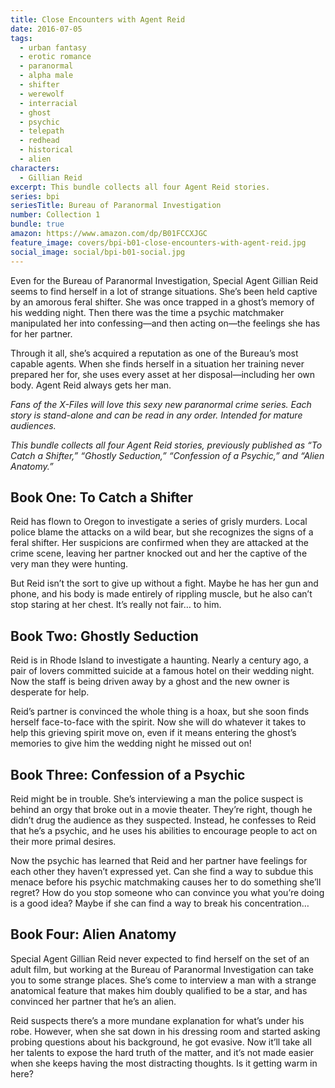 ```yaml
---
title: Close Encounters with Agent Reid
date: 2016-07-05
tags:
  - urban fantasy
  - erotic romance
  - paranormal
  - alpha male
  - shifter
  - werewolf
  - interracial
  - ghost
  - psychic
  - telepath
  - redhead
  - historical
  - alien
characters:
  - Gillian Reid
excerpt: This bundle collects all four Agent Reid stories.
series: bpi
seriesTitle: Bureau of Paranormal Investigation
number: Collection 1
bundle: true
amazon: https://www.amazon.com/dp/B01FCCXJGC
feature_image: covers/bpi-b01-close-encounters-with-agent-reid.jpg
social_image: social/bpi-b01-social.jpg
---
```


Even for the Bureau of Paranormal Investigation, Special Agent Gillian Reid seems to find herself in a lot of strange situations. She’s been held captive by an amorous feral shifter. She was once trapped in a ghost’s memory of his wedding night. Then there was the time a psychic matchmaker manipulated her into confessing—and then acting on—the feelings she has for her partner.

Through it all, she’s acquired a reputation as one of the Bureau’s most capable agents. When she finds herself in a situation her training never prepared her for, she uses every asset at her disposal—including her own body. Agent Reid always gets her man.

_Fans of the X-Files will love this sexy new paranormal crime series. Each story is stand-alone and can be read in any order. Intended for mature audiences._

_This bundle collects all four Agent Reid stories, previously published as “To Catch a Shifter,” “Ghostly Seduction,” “Confession of a Psychic,” and “Alien Anatomy.”_

## Book One: To Catch a Shifter

Reid has flown to Oregon to investigate a series of grisly murders. Local police blame the attacks on a wild bear, but she recognizes the signs of a feral shifter. Her suspicions are confirmed when they are attacked at the crime scene, leaving her partner knocked out and her the captive of the very man they were hunting.

But Reid isn’t the sort to give up without a fight. Maybe he has her gun and phone, and his body is made entirely of rippling muscle, but he also can’t stop staring at her chest. It’s really not fair… to him.

## Book Two: Ghostly Seduction

Reid is in Rhode Island to investigate a haunting. Nearly a century ago, a pair of lovers committed suicide at a famous hotel on their wedding night. Now the staff is being driven away by a ghost and the new owner is desperate for help.

Reid’s partner is convinced the whole thing is a hoax, but she soon finds herself face-to-face with the spirit. Now she will do whatever it takes to help this grieving spirit move on, even if it means entering the ghost’s memories to give him the wedding night he missed out on!

## Book Three: Confession of a Psychic

Reid might be in trouble. She’s interviewing a man the police suspect is behind an orgy that broke out in a movie theater. They’re right, though he didn’t drug the audience as they suspected. Instead, he confesses to Reid that he’s a psychic, and he uses his abilities to encourage people to act on their more primal desires.

Now the psychic has learned that Reid and her partner have feelings for each other they haven’t expressed yet. Can she find a way to subdue this menace before his psychic matchmaking causes her to do something she’ll regret? How do you stop someone who can convince you what you’re doing is a good idea? Maybe if she can find a way to break his concentration…

## Book Four: Alien Anatomy

Special Agent Gillian Reid never expected to find herself on the set of an adult film, but working at the Bureau of Paranormal Investigation can take you to some strange places. She’s come to interview a man with a strange anatomical feature that makes him doubly qualified to be a star, and has convinced her partner that he’s an alien.

Reid suspects there’s a more mundane explanation for what’s under his robe. However, when she sat down in his dressing room and started asking probing questions about his background, he got evasive. Now it’ll take all her talents to expose the hard truth of the matter, and it’s not made easier when she keeps having the most distracting thoughts. Is it getting warm in here?
